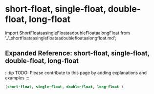 # short-float, single-float, double-float, long-float

import ShortFloataasingleFloataadoubleFloataalongFloat from './_shortfloataasinglefloataadoublefloataalongfloat.md';

<ShortFloataasingleFloataadoubleFloataalongFloat />

## Expanded Reference: short-float, single-float, double-float, long-float

:::tip
TODO: Please contribute to this page by adding explanations and examples
:::

```lisp
(short-float, single-float, double-float, long-float )
```
